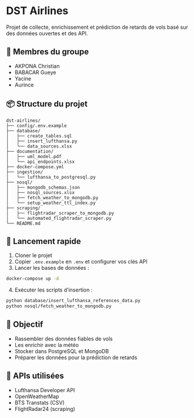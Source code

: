 # DST Airlines

Projet de collecte, enrichissement et prédiction de retards de vols basé sur des données ouvertes et des API.

## 👥 Membres du groupe

- AKPONA Christian
- BABACAR Gueye
- Yacine
- Aurince

## 📦 Structure du projet

```
dst-airlines/
├── config/.env.example
├── database/
│   ├── create_tables.sql
│   ├── insert_lufthansa.py
│   └── data_sources.xlsx
├── documentation/
│   ├── uml_model.pdf
│   └── api_endpoints.xlsx
├── docker-compose.yml
├── ingestion/
│   └── lufthansa_to_postgresql.py
├── nosql/
│   ├── mongodb_schemas.json
│   ├── nosql_sources.xlsx
│   ├── fetch_weather_to_mongodb.py
│   └── setup_weather_ttl_index.py
├── scraping/
│   ├── flightradar_scraper_to_mongodb.py
│   └── automated_flightradar_scraper.py
└── README.md
```

## 🚀 Lancement rapide

1. Cloner le projet
2. Copier `.env.example` en `.env` et configurer vos clés API
3. Lancer les bases de données :
```bash
docker-compose up -d
```
4. Exécuter les scripts d’insertion :
```bash
python database/insert_lufthansa_references_data.py
python nosql/fetch_weather_to_mongodb.py
```

## 🧠 Objectif

- Rassembler des données fiables de vols
- Les enrichir avec la météo
- Stocker dans PostgreSQL et MongoDB
- Préparer les données pour la prédiction de retards

## 🔗 APIs utilisées

- Lufthansa Developer API
- OpenWeatherMap
- BTS Transtats (CSV)
- FlightRadar24 (scraping)